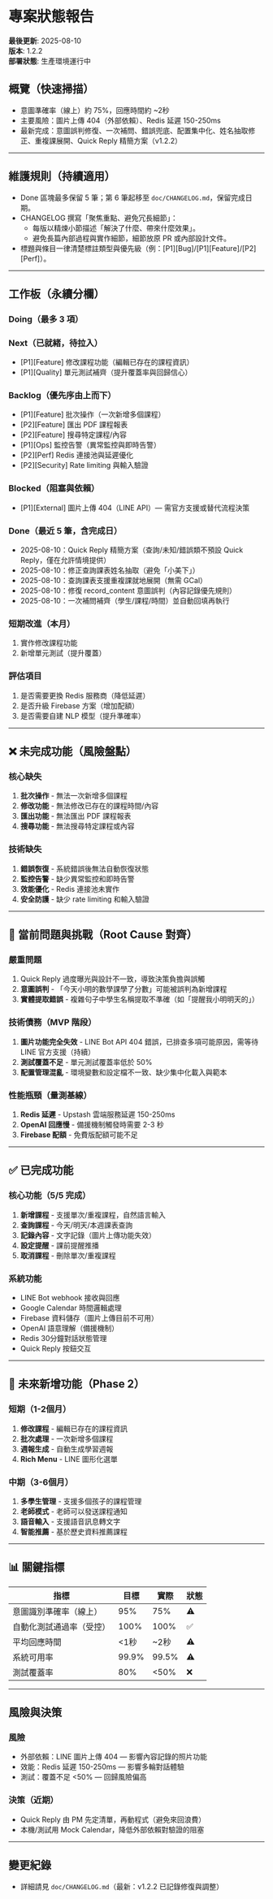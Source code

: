 # 專案狀態報告

**最後更新**: 2025-08-10  
**版本**: 1.2.2  
**部署狀態**: 生產環境運行中

## 概覽（快速掃描）
- 意圖準確率（線上）約 75%，回應時間約 ~2秒
- 主要風險：圖片上傳 404（外部依賴）、Redis 延遲 150-250ms
- 最新完成：意圖誤判修復、一次補問、錯誤兜底、配置集中化、姓名抽取修正、重複課展開、Quick Reply 精簡方案（v1.2.2）

---

## 維護規則（持續適用）
- Done 區塊最多保留 5 筆；第 6 筆起移至 `doc/CHANGELOG.md`，保留完成日期。
- CHANGELOG 撰寫「聚焦重點、避免冗長細節」：
  - 每版以精煉小節描述「解決了什麼、帶來什麼效果」。
  - 避免長篇內部過程與實作細節，細節放原 PR 或內部設計文件。
- 標題與條目一律清楚標註類型與優先級（例：[P1][Bug]/[P1][Feature]/[P2][Perf]）。

---

## 工作板（永續分欄）

### Doing（最多 3 項）


### Next（已就緒，待拉入）
- [P1][Feature] 修改課程功能（編輯已存在的課程資訊）
- [P1][Quality] 單元測試補齊（提升覆蓋率與回歸信心）

### Backlog（優先序由上而下）
- [P1][Feature] 批次操作（一次新增多個課程）
- [P2][Feature] 匯出 PDF 課程報表
- [P2][Feature] 搜尋特定課程/內容
- [P1][Ops] 監控告警（異常監控與即時告警）
- [P2][Perf] Redis 連接池與延遲優化
- [P2][Security] Rate limiting 與輸入驗證

### Blocked（阻塞與依賴）
- [P1][External] 圖片上傳 404（LINE API）— 需官方支援或替代流程決策

### Done（最近 5 筆，含完成日）
- 2025-08-10：Quick Reply 精簡方案（查詢/未知/錯誤類不預設 Quick Reply，僅在允許情境提供）
- 2025-08-10：修正查詢課表姓名抽取（避免「小美下」）
- 2025-08-10：查詢課表支援重複課就地展開（無需 GCal）
- 2025-08-10：修復 record_content 意圖誤判（內容記錄優先規則）
- 2025-08-10：一次補問補齊（學生/課程/時間）並自動回填再執行
### 短期改進（本月）
1. 實作修改課程功能
2. 新增單元測試（提升覆蓋）

### 評估項目
1. 是否需要更換 Redis 服務商（降低延遲）
2. 是否升級 Firebase 方案（增加配額）
3. 是否需要自建 NLP 模型（提升準確率）
---

## ❌ 未完成功能（風險盤點）

### 核心缺失
1. **批次操作** - 無法一次新增多個課程
2. **修改功能** - 無法修改已存在的課程時間/內容
3. **匯出功能** - 無法匯出 PDF 課程報表
4. **搜尋功能** - 無法搜尋特定課程或內容

### 技術缺失
1. **錯誤恢復** - 系統錯誤後無法自動恢復狀態
2. **監控告警** - 缺少異常監控和即時告警
3. **效能優化** - Redis 連接池未實作
4. **安全防護** - 缺少 rate limiting 和輸入驗證

---

## 🐛 當前問題與挑戰（Root Cause 對齊）

### 嚴重問題
1. Quick Reply 過度曝光與設計不一致，導致決策負擔與誤觸
2. **意圖誤判** - 「今天小明的數學課學了分數」可能被誤判為新增課程
3. **實體提取錯誤** - 複雜句子中學生名稱提取不準確（如「提醒我小明明天的」）

### 技術債務（MVP 階段）
1. **圖片功能完全失效** - LINE Bot API 404 錯誤，已排查多項可能原因，需等待 LINE 官方支援（持續）
2. **測試覆蓋不足** - 單元測試覆蓋率低於 50%
3. **配置管理混亂** - 環境變數和設定檔不一致、缺少集中化載入與範本

### 性能瓶頸（量測基線）
1. **Redis 延遲** - Upstash 雲端服務延遲 150-250ms
2. **OpenAI 回應慢** - 備援機制觸發時需要 2-3 秒
3. **Firebase 配額** - 免費版配額可能不足

---

## ✅ 已完成功能

### 核心功能（5/5 完成）
1. **新增課程** - 支援單次/重複課程，自然語言輸入
2. **查詢課程** - 今天/明天/本週課表查詢
3. **記錄內容** - 文字記錄（圖片上傳功能失效）
4. **設定提醒** - 課前提醒推播
5. **取消課程** - 刪除單次/重複課程

### 系統功能
- LINE Bot webhook 接收與回應
- Google Calendar 時間邏輯處理
- Firebase 資料儲存（圖片上傳目前不可用）
- OpenAI 語意理解（備援機制）
- Redis 30分鐘對話狀態管理
- Quick Reply 按鈕交互

---

## 🚀 未來新增功能（Phase 2）

### 短期（1-2個月）
1. **修改課程** - 編輯已存在的課程資訊
2. **批次處理** - 一次新增多個課程
3. **週報生成** - 自動生成學習週報
4. **Rich Menu** - LINE 圖形化選單

### 中期（3-6個月）
1. **多學生管理** - 支援多個孩子的課程管理
2. **老師模式** - 老師可以發送課程通知
3. **語音輸入** - 支援語音訊息轉文字
4. **智能推薦** - 基於歷史資料推薦課程

---

## 📊 關鍵指標

| 指標 | 目標 | 實際 | 狀態 |
|------|------|------|------|
| 意圖識別準確率（線上） | 95% | 75% | ⚠️ |
| 自動化測試通過率（受控） | 100% | 100% | ✅ |
| 平均回應時間 | <1秒 | ~2秒 | ⚠️ |
| 系統可用率 | 99.9% | 99.5% | ⚠️ |
| 測試覆蓋率 | 80% | <50% | ❌ |

---

## 風險與決策

### 風險
- 外部依賴：LINE 圖片上傳 404 — 影響內容記錄的照片功能
- 效能：Redis 延遲 150-250ms — 影響多輪對話體驗
- 測試：覆蓋不足 <50% — 回歸風險偏高

### 決策（近期）
- Quick Reply 由 PM 先定清單，再動程式（避免來回浪費）
- 本機/測試用 Mock Calendar，降低外部依賴對驗證的阻塞

---

## 變更紀錄
- 詳細請見 `doc/CHANGELOG.md`（最新：v1.2.2 已記錄修復與調整）